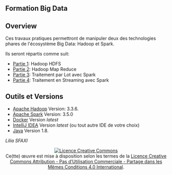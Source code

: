 

## Formation Big Data


## Overview

Ces travaux pratiques permettront de manipuler deux des technologies phares de l'écosystème Big Data: Hadoop et Spark. 

Ils seront répartis comme suit:

* [Partie 1](tp1): Hadoop HDFS
* [Partie 2](tp2): Hadoop Map Reduce
* [Partie 3](tp3): Traitement par Lot avec Spark
* [Partie 4](tp4): Traitement en Streaming avec Spark

## Outils et Versions
* [Apache Hadoop](http://hadoop.apache.org/) Version: 3.3.6.
* [Apache Spark](https://spark.apache.org/) Version: 3.5.0
* [Docker](https://www.docker.com/) Version *latest*
* [IntelliJ IDEA](https://www.jetbrains.com/idea/) Version *latest* (ou tout autre IDE de votre choix)
* [Java](http://www.oracle.com/technetwork/java/javase/downloads/index.html) Version 1.8.

_Lilia SFAXI_

<center><a rel="license" href="http://creativecommons.org/licenses/by-nc-sa/4.0/"><img alt="Licence Creative Commons" style="border-width:0" src="https://i.creativecommons.org/l/by-nc-sa/4.0/88x31.png" /></a><br />Ce(tte) œuvre est mise à disposition selon les termes de la <a rel="license" href="http://creativecommons.org/licenses/by-nc-sa/4.0/">Licence Creative Commons Attribution - Pas d’Utilisation Commerciale - Partage dans les Mêmes Conditions 4.0 International</a>.
</center>